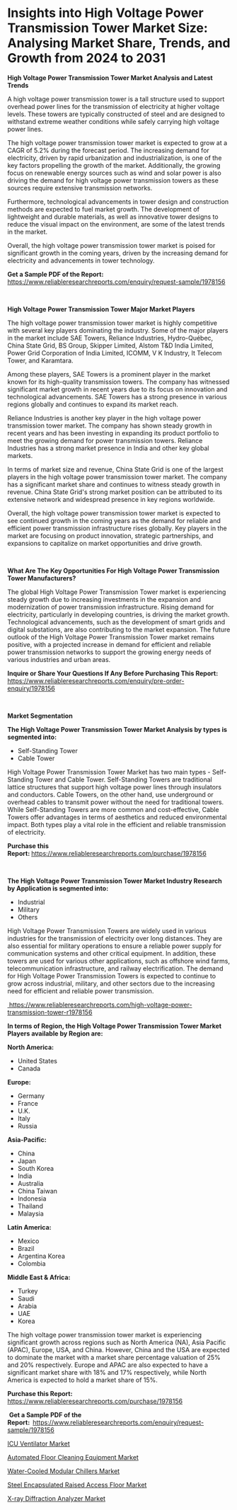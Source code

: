 <p><h1>Insights into High Voltage Power Transmission Tower Market Size: Analysing Market Share, Trends, and Growth from 2024 to 2031</h1></p><p><strong>High Voltage Power Transmission Tower Market Analysis and Latest Trends</strong></p>
<p><p>A high voltage power transmission tower is a tall structure used to support overhead power lines for the transmission of electricity at higher voltage levels. These towers are typically constructed of steel and are designed to withstand extreme weather conditions while safely carrying high voltage power lines.</p><p>The high voltage power transmission tower market is expected to grow at a CAGR of 5.2% during the forecast period. The increasing demand for electricity, driven by rapid urbanization and industrialization, is one of the key factors propelling the growth of the market. Additionally, the growing focus on renewable energy sources such as wind and solar power is also driving the demand for high voltage power transmission towers as these sources require extensive transmission networks.</p><p>Furthermore, technological advancements in tower design and construction methods are expected to fuel market growth. The development of lightweight and durable materials, as well as innovative tower designs to reduce the visual impact on the environment, are some of the latest trends in the market.</p><p>Overall, the high voltage power transmission tower market is poised for significant growth in the coming years, driven by the increasing demand for electricity and advancements in tower technology.</p></p>
<p><strong>Get a Sample PDF of the Report:&nbsp;</strong> <a href="https://www.reliableresearchreports.com/enquiry/request-sample/1978156">https://www.reliableresearchreports.com/enquiry/request-sample/1978156</a></p>
<p>&nbsp;</p>
<p><strong>High Voltage Power Transmission Tower Major Market Players</strong></p>
<p><p>The high voltage power transmission tower market is highly competitive with several key players dominating the industry. Some of the major players in the market include SAE Towers, Reliance Industries, Hydro-Québec, China State Grid, BS Group, Skipper Limited, Alstom T&D India Limited, Power Grid Corporation of India Limited, ICOMM, V K Industry, It Telecom Tower, and Karamtara.</p><p>Among these players, SAE Towers is a prominent player in the market known for its high-quality transmission towers. The company has witnessed significant market growth in recent years due to its focus on innovation and technological advancements. SAE Towers has a strong presence in various regions globally and continues to expand its market reach.</p><p>Reliance Industries is another key player in the high voltage power transmission tower market. The company has shown steady growth in recent years and has been investing in expanding its product portfolio to meet the growing demand for power transmission towers. Reliance Industries has a strong market presence in India and other key global markets.</p><p>In terms of market size and revenue, China State Grid is one of the largest players in the high voltage power transmission tower market. The company has a significant market share and continues to witness steady growth in revenue. China State Grid's strong market position can be attributed to its extensive network and widespread presence in key regions worldwide.</p><p>Overall, the high voltage power transmission tower market is expected to see continued growth in the coming years as the demand for reliable and efficient power transmission infrastructure rises globally. Key players in the market are focusing on product innovation, strategic partnerships, and expansions to capitalize on market opportunities and drive growth.</p></p>
<p>&nbsp;</p>
<p><strong>What Are The Key Opportunities For High Voltage Power Transmission Tower Manufacturers?</strong></p>
<p><p>The global High Voltage Power Transmission Tower market is experiencing steady growth due to increasing investments in the expansion and modernization of power transmission infrastructure. Rising demand for electricity, particularly in developing countries, is driving the market growth. Technological advancements, such as the development of smart grids and digital substations, are also contributing to the market expansion. The future outlook of the High Voltage Power Transmission Tower market remains positive, with a projected increase in demand for efficient and reliable power transmission networks to support the growing energy needs of various industries and urban areas.</p></p>
<p><strong>Inquire or Share Your Questions If Any Before Purchasing This Report:</strong> <a href="https://www.reliableresearchreports.com/enquiry/pre-order-enquiry/1978156">https://www.reliableresearchreports.com/enquiry/pre-order-enquiry/1978156</a></p>
<p>&nbsp;</p>
<p><strong>Market Segmentation</strong></p>
<p><strong>The High Voltage Power Transmission Tower Market Analysis by types is segmented into:</strong></p>
<p><ul><li>Self-Standing Tower</li><li>Cable Tower</li></ul></p>
<p><p>High Voltage Power Transmission Tower Market has two main types - Self-Standing Tower and Cable Tower. Self-Standing Towers are traditional lattice structures that support high voltage power lines through insulators and conductors. Cable Towers, on the other hand, use underground or overhead cables to transmit power without the need for traditional towers. While Self-Standing Towers are more common and cost-effective, Cable Towers offer advantages in terms of aesthetics and reduced environmental impact. Both types play a vital role in the efficient and reliable transmission of electricity.</p></p>
<p><strong>Purchase this Report:&nbsp;</strong><a href="https://www.reliableresearchreports.com/purchase/1978156">https://www.reliableresearchreports.com/purchase/1978156</a></p>
<p>&nbsp;</p>
<p><strong>The High Voltage Power Transmission Tower Market Industry Research by Application is segmented into:</strong></p>
<p><ul><li>Industrial</li><li>Military</li><li>Others</li></ul></p>
<p><p>High Voltage Power Transmission Towers are widely used in various industries for the transmission of electricity over long distances. They are also essential for military operations to ensure a reliable power supply for communication systems and other critical equipment. In addition, these towers are used for various other applications, such as offshore wind farms, telecommunication infrastructure, and railway electrification. The demand for High Voltage Power Transmission Towers is expected to continue to grow across industrial, military, and other sectors due to the increasing need for efficient and reliable power transmission.</p></p>
<p><a href="https://www.reliableresearchreports.com/high-voltage-power-transmission-tower-r1978156">&nbsp;https://www.reliableresearchreports.com/high-voltage-power-transmission-tower-r1978156</a></p>
<p><strong>In terms of Region, the High Voltage Power Transmission Tower Market Players available by Region are:</strong></p>
<p>
    <p> <strong> North America: </strong>
        <ul>
            <li>United States</li>
            <li>Canada</li>
        </ul>
        </p> 
    <p> <strong> Europe: </strong>
        <ul>
            <li>Germany</li>
            <li>France</li>
            <li>U.K.</li>
            <li>Italy</li>
            <li>Russia</li>
        </ul>
        </p> 
    <p> <strong> Asia-Pacific: </strong>
        <ul>
            <li>China</li>
            <li>Japan</li>
            <li>South Korea</li>
            <li>India</li>
            <li>Australia</li>
            <li>China Taiwan</li>
            <li>Indonesia</li>
            <li>Thailand</li>
            <li>Malaysia</li>
        </ul>
        </p> 
    <p> <strong> Latin America: </strong>
        <ul>
            <li>Mexico</li>
            <li>Brazil</li>
            <li>Argentina Korea</li>
            <li>Colombia</li>
        </ul>
        </p> 
    <p> <strong> Middle East & Africa: </strong>
        <ul>
            <li>Turkey</li>
            <li>Saudi</li>
            <li>Arabia</li>
            <li>UAE</li>
            <li>Korea</li>
        </ul>
    </p>
    </p>
<p><p>The high voltage power transmission tower market is experiencing significant growth across regions such as North America (NA), Asia Pacific (APAC), Europe, USA, and China. However, China and the USA are expected to dominate the market with a market share percentage valuation of 25% and 20% respectively. Europe and APAC are also expected to have a significant market share with 18% and 17% respectively, while North America is expected to hold a market share of 15%.</p></p>
<p><strong>Purchase this Report: </strong><a href="https://www.reliableresearchreports.com/purchase/1978156">https://www.reliableresearchreports.com/purchase/1978156</a></p>
<p>&nbsp;<strong>Get a Sample PDF of the Report:&nbsp;&nbsp;</strong><a href="https://www.reliableresearchreports.com/enquiry/request-sample/1978156">https://www.reliableresearchreports.com/enquiry/request-sample/1978156</a></p>
<p><strong></strong></p>
<p><p><a href="https://issuu.com/reportprime-2/docs/icu-ventilator-market-size-2030.pptx">ICU Ventilator Market</a></p><p><a href="https://github.com/carolinehamilton5656/Market-Research-Report-List-1/blob/main/automated-floor-cleaning-equipment-market.md">Automated Floor Cleaning Equipment Market</a></p><p><a href="https://www.linkedin.com/pulse/insights-topicsco-vfe8f?trackingId=H9Njzoi8Tvaw4KGAcSOr3Q%3D%3D">Water-Cooled Modular Chillers Market</a></p><p><a href="https://www.linkedin.com/pulse/global-steel-encapsulated-raised-access-floor-market-opportunities-dj1uf?trackingId=KLw4Duc7Tb6N6wsuot%2BXpw%3D%3D">Steel Encapsulated Raised Access Floor Market</a></p><p><a href="https://github.com/edaunhshhs/Market-Research-Report-List-1/blob/main/x-ray-diffraction-analyzer-market.md">X-ray Diffraction Analyzer Market</a></p></p>